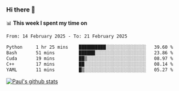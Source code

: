### Hi there 👋

📊 **This week I spent my time on**
<!--START_SECTION:waka-->

```txt
From: 14 February 2025 - To: 21 February 2025

Python     1 hr 25 mins    ██████████░░░░░░░░░░░░░░░   39.60 %
Bash       51 mins         ██████░░░░░░░░░░░░░░░░░░░   23.86 %
Cuda       19 mins         ██▒░░░░░░░░░░░░░░░░░░░░░░   08.97 %
C++        17 mins         ██░░░░░░░░░░░░░░░░░░░░░░░   08.14 %
YAML       11 mins         █▒░░░░░░░░░░░░░░░░░░░░░░░   05.27 %
```

<!--END_SECTION:waka-->


[![Paul's github stats](https://github-readme-stats.vercel.app/api?username=mickeyouyou&theme=dracula&show_icons=true)](https://github.com/anuraghazra/github-readme-stats)
